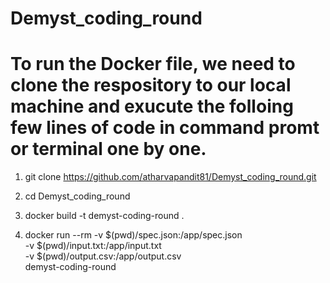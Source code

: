 # Demyst_coding_round

# To run the Docker file, we need to clone the respository to our local machine and exucute the folloing few lines of code in command promt or terminal one by one.

1) git clone https://github.com/atharvapandit81/Demyst_coding_round.git

2) cd Demyst_coding_round

3) docker build -t demyst-coding-round .

4) docker run --rm -v $(pwd)/spec.json:/app/spec.json \
    -v $(pwd)/input.txt:/app/input.txt \
    -v $(pwd)/output.csv:/app/output.csv \
    demyst-coding-round
